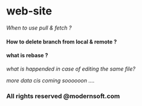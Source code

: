 # web-site

*When to use pull & fetch ?*

#### How to delete branch from local & remote ?

#### what is rebase ?

_what is happended in case of editing the same file?_

_more data cis coming soooooon ...._

### All rights reserved @modernsoft.com
